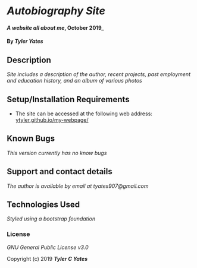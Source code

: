 # _Autobiography Site_

#### _A website all about me_, October 2019_

#### By _**Tyler Yates**_

## Description

_Site includes a description of the author, recent projects, past employment and education history, and an album of various photos_

## Setup/Installation Requirements

* The site can be accessed at the following web address: [ytyler.github.io/my-webpage/](https://ytyler.github.io/my-webpage/)

## Known Bugs

_This version currently has no know bugs_

## Support and contact details

_The author is available by email at tyates907@gmail.com_

## Technologies Used

_Styled using a bootstrap foundation_

### License

*GNU General Public License v3.0*

Copyright (c) 2019 **_Tyler C Yates_**
